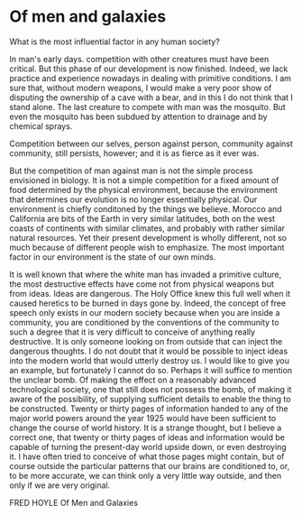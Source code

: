 # Of men and galaxies

What is the most influential factor in any human society?

In man's early days. competition with other creatures must have been critical. But this phase of our development is now finished. Indeed, we lack practice and experience nowadays in dealing with primitive conditions. I am sure that, without modern weapons, I would make a very poor show of disputing the ownership of a cave with a bear, and in this I do not think that I stand alone. The last creature to compete with man was the mosquito. But even the mosquito has been subdued by attention to drainage and by chemical sprays.

Competition between our selves, person against person, community against community, still persists, however; and it is as fierce as it ever was.

But the competition of man against man is not the simple process envisioned in biology. It is not a simple competition for a fixed amount of food determined by the physical environment, because the environment that determines our evolution is no longer essentially physical. Our environment is chiefly conditoned by the things we believe. Morocco and California are bits of the Earth in very similar latitudes, both on the west coasts of continents with similar climates, and probably with rather similar natural resources. Yet their present development is wholly different, not so much because of different people wish to emphasize. The most important factor in our environment is the state of our own minds.

It is well known that where the white man has invaded a primitive culture, the most destructive effects have come not from physical weapons but from ideas. Ideas are dangerous. The Holy Office knew this full well when it caused heretics to be burned in days gone by. Indeed, the concept of free speech only exists in our modern society because when you are inside a community, you are conditioned by the conventions of the community to such a degree that it is very difficult to conceive of anything really destructive. It is only someone looking on from outside that can inject the dangerous thoughts. I do not doubt that it would be possible to inject ideas into the modern world that would utterly destroy us. I would like to give you an example, but fortunately I cannot do so. Perhaps it will suffice to mention the unclear bomb. Of making the effect on a reasonably advanced technological society, one that still does not possess the bomb, of making it aware of the possibility, of supplying sufficient details to enable the thing to be constructed. Twenty or thirty pages of information handed to any of the major world powers around the year 1925 would have been sufficient to change the course of world history. It is a strange thought, but I believe a correct one, that twenty or thirty pages of ideas and information would be capable of turning the present-day world upside down, or even destroying it. I have often tried to conceive of what those pages might contain, but of course outside the particular patterns that our brains are conditioned to, or, to be more accurate, we can think only a very little way outside, and then only if we are very original.

FRED HOYLE Of Men and Galaxies
